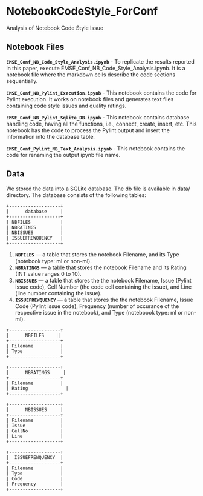 # NotebookCodeStyle_ForConf
Analysis of Notebook Code Style Issue 

## Notebook Files
**`EMSE_Conf_NB_Code_Style_Analysis.ipynb`** - To replicate the results reported in this paper, execute EMSE_Conf_NB_Code_Style_Analysis.ipynb. It is a notebook file where the markdown cells describe the code sections sequentially. 

**`EMSE_Conf_NB_Pylint_Execution.ipynb`** - This notebook contains the code for Pylint execution. It works on notebook files and generates text files containing code style issues and quality ratings.   

**`EMSE_Conf_NB_Pylint_Sqlite_DB.ipynb`** - This notebook contains database handling code, having all the functions, i.e., connect, create, insert, etc. This notebook has the code to process the Pylint output and insert the information into the database table. 

**`EMSE_Conf_Pylint_NB_Text_Analysis.ipynb`** - This notebook contains the code for renaming the output ipynb file name. 

## Data
We stored the data into a SQLite database. The db file is available in data/ directory. The database consists of the following tables:
```
+-------------------+
|      database     |
+-------------------+
| NBFILES           |
| NBRATINGS         |
| NBISSUES          |
| ISSUEFREWQUENCY   |
+-------------------+
```
1. **`NBFILES`** — a table that stores the notebook Filename, and its Type (notebook type: ml or non-ml).
2. **`NBRATINGS`**  — a table that stores the notebook Filename and its Rating (INT value ranges 0 to 10).
3. **`NBISSUES`**  — a table that stores the the notebook Filename, Issue (Pylint issue code), Cell Number (the code cell containing the issue), and Line (line number containing the issue).
4. **`ISSUEFREWQUENCY`**  — a table that stores the the notebook Filename, Issue Code (Pylint issue code), Frequency (number of occurance of the recpective issue in the notebook), and Type (noteboook type: ml or non-ml).
```
+-------------------+	
|      NBFILES     |	
+-------------------+	
| Filename          |	
| Type              |	
+-------------------+	
```
```
+-------------------+	
|      NBRATINGS     |	
+-------------------+	
| Filename          |	
| Rating              |	
+-------------------+	
```
```
+-------------------+	
|      NBISSUES     |	
+-------------------+	
| Filename          |	
| Issue             |	
| CellNo            |	
| Line              |	
+-------------------+	
```
```
+-------------------+	
|  ISSUEFREWQUENCY  |	
+-------------------+	
| Filename          |	
| Type              |	
| Code              |	
| Frequency         |	
+-------------------+	
```
